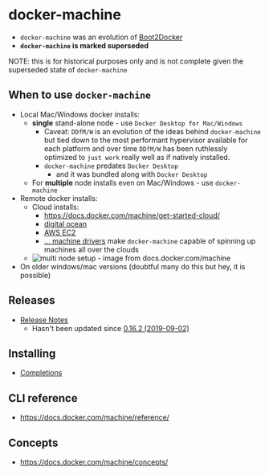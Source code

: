 # docker-machine

- `docker-machine` was an evolution of [Boot2Docker](https://docs.docker.com/machine/migrate-to-machine/)
- **`docker-machine` is marked superseded**

NOTE: this is for historical purposes only and is not complete given the superseded state of `docker-machine`

## When to use `docker-machine`

- Local Mac/Windows docker installs:
  - **single** stand-alone node - use `Docker Desktop for Mac/Windows`
    - Caveat: `DDfM/W` is an evolution of the ideas behind `docker-machine` but tied down to the most performant hypervisor available for each platform and over time `DDfM/W` has been ruthlessly optimized to `just work` really well as if natively installed.  
    - `docker-machine` predates `Docker Desktop`
      - and it was bundled along with `Docker Desktop`
  - For **multiple** node installs even on Mac/Windows - use `docker-machine`
- Remote docker installs:
  - Cloud installs:
    - https://docs.docker.com/machine/get-started-cloud/
    - [digital ocean](https://docs.docker.com/machine/examples/ocean/)
    - [AWS EC2](https://docs.docker.com/machine/examples/aws/)
    - [... machine drivers](https://docs.docker.com/machine/drivers/) make `docker-machine` capable of spinning up machines all over the clouds
  - ![multi node setup - image from docs.docker.com/machine](https://docs.docker.com/machine/img/provision-use-case.png)
- On older windows/mac versions (doubtful many do this but hey, it is possible)

## Releases

- [Release Notes](https://docs.docker.com/machine/release-notes/)
  - Hasn't been updated since [0.16.2 (2019-09-02)](https://docs.docker.com/machine/release-notes/#0162-2019-09-02)

## Installing

- [Completions](https://docs.docker.com/machine/completion/)

## CLI reference

- https://docs.docker.com/machine/reference/

## Concepts

- https://docs.docker.com/machine/concepts/